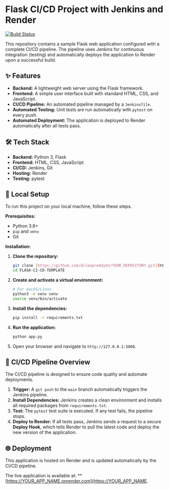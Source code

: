 # Flask CI/CD Project with Jenkins and Render

[![Build Status](http://YOUR_JENKINS_URL/job/Flask-ci-cd-template/badge/icon)](http://YOUR_JENKINS_URL/job/YOUR_PRO/Flask-ci-cd-template)

This repository contains a sample Flask web application configured with a complete CI/CD pipeline. The pipeline uses Jenkins for continuous integration (testing) and automatically deploys the application to Render upon a successful build.

## ✨ Features

- **Backend:** A lightweight web server using the Flask framework.
- **Frontend:** A simple user interface built with standard HTML, CSS, and JavaScript.
- **CI/CD Pipeline:** An automated pipeline managed by a `Jenkinsfile`.
- **Automated Testing:** Unit tests are run automatically with `pytest` on every push.
- **Automated Deployment:** The application is deployed to Render automatically after all tests pass.

## 🛠️ Tech Stack

- **Backend:** Python 3, Flask
- **Frontend:** HTML, CSS, JavaScript
- **CI/CD:** Jenkins, Git
- **Hosting:** Render
- **Testing:** pytest

## 🚀 Local Setup

To run this project on your local machine, follow these steps.

**Prerequisites:**
- Python 3.8+
- `pip` and `venv`
- Git

**Installation:**
1.  **Clone the repository:**
    ```bash
    git clone [https://github.com/dileepreddy93/YOUR_REPOSITORY.git](https://github.com/dileepreddy93/FLASK-CI-CD-TEMPLATE.git)
    cd FLASK-CI-CD-TEMPLATE
    ```
2.  **Create and activate a virtual environment:**
    ```bash
    # For macOS/Linux
    python3 -m venv venv
    source venv/bin/activate
    ```
3.  **Install the dependencies:**
    ```bash
    pip install -r requirements.txt
    ```
4.  **Run the application:**
    ```bash
    python app.py
    ```
5.  Open your browser and navigate to `http://127.0.0.1:5000`.

## 🔄 CI/CD Pipeline Overview

The CI/CD pipeline is designed to ensure code quality and automate deployments.

1.  **Trigger:** A `git push` to the `main` branch automatically triggers the Jenkins pipeline.
2.  **Install Dependencies:** Jenkins creates a clean environment and installs all required packages from `requirements.txt`.
3.  **Test:** The `pytest` test suite is executed. If any test fails, the pipeline stops.
4.  **Deploy to Render:** If all tests pass, Jenkins sends a request to a secure **Deploy Hook**, which tells Render to pull the latest code and deploy the new version of the application.

## 🌐 Deployment

This application is hosted on Render and is updated automatically by the CI/CD pipeline.

The live application is available at: **[https://YOUR_APP_NAME.onrender.com](https://YOUR_APP_NAME.